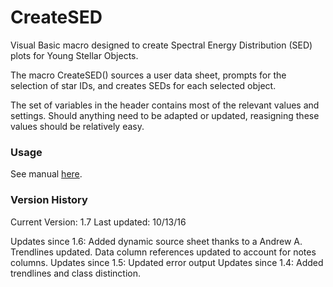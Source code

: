 # CreateSED #
Visual Basic macro designed to create Spectral Energy Distribution (SED) plots for Young Stellar Objects.

The macro CreateSED() sources a user data sheet, prompts for the selection of star IDs, and creates SEDs for each selected object.

The set of variables in the header contains most of the relevant values and settings.
Should anything need to be adapted or updated, reasigning these values should be relatively easy.

### Usage ###
See manual [here]().
                  
                 
### Version History ###
Current Version: 1.7
Last updated: 10/13/16

Updates since 1.6: Added dynamic source sheet thanks to a Andrew A. Trendlines updated.
                   Data column references updated to account for notes columns.
Updates since 1.5: Updated error output
Updates since 1.4: Added trendlines and class distinction.


